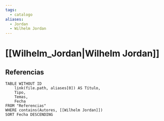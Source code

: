 ```yaml
---
tags:
  - catalogo
aliases:
  - Jordan
  - Wilhelm Jordan
---
```

# [[Wilhelm_Jordan|Wilhelm Jordan]]

## Referencias
```dataview
TABLE WITHOUT ID
    link(file.path, aliases[0]) AS Título,
    Tipo,
    Temas,
    Fecha
FROM "Referencias"
WHERE contains(Autores, [[Wilhelm Jordan]])
SORT Fecha DESCENDING
```
